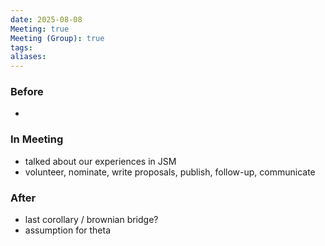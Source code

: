 ```yaml
---
date: 2025-08-08
Meeting: true
Meeting (Group): true
tags: 
aliases:
---
```


### Before
- 

### In Meeting
- talked about our experiences in JSM
- volunteer, nominate, write proposals, publish, follow-up, communicate

### After
- last corollary / brownian bridge?
- assumption for theta
